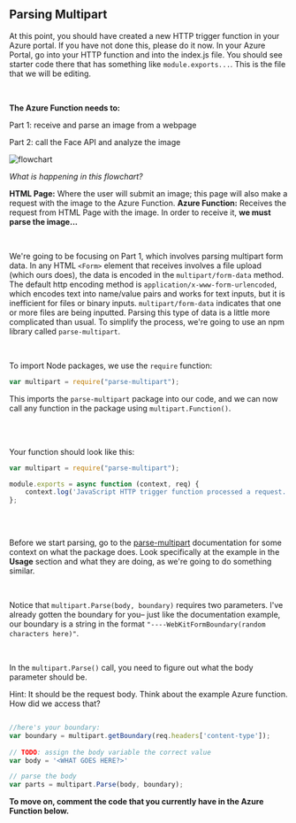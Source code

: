 ## Parsing Multipart

At this point, you should have created a new HTTP trigger function in your Azure portal. If you have not done this, please do it now. 
In your Azure Portal, go into your HTTP function and into the index.js file. You should see starter code there that has something like `module.exports...`.
This is the file that we will be editing.

<br />

**The Azure Function needs to:**

Part 1: receive and parse an image from a webpage

Part 2: call the Face API and analyze the image 

![flowchart](https://github.com/emsesc/creating-an-emotion-reader-with-azure/blob/main/images/parsemultipart.png)

*What is happening in this flowchart?*

**HTML Page:** Where the user will submit an image; this page will also make a request with the image to the Azure Function.
**Azure Function:** Receives the request from HTML Page with the image. In order to receive it, **we must parse the image...**

<br />


We're going to be focusing on Part 1, which involves parsing multipart form data. In any HTML `<Form>` element that receives involves a file upload (which ours does), the data is encoded in the `multipart/form-data` method. The default http encoding method is `application/x-www-form-urlencoded`, which encodes text into name/value pairs and works for text inputs, but it is inefficient for files or binary inputs. `multipart/form-data` indicates that one or more files are being inputted. Parsing this type of data is a little more complicated than usual. To simplify the process, we're going to use an npm library called `parse-multipart`.  

<br />


To import Node packages, we use the `require`  function:

```js
var multipart = require("parse-multipart");
```

This imports the `parse-multipart`  package into our code, and we can now call any function in the package using `multipart.Function()`. 

<br />
<br />

Your function should look like this:

```js
var multipart = require("parse-multipart");

module.exports = async function (context, req) {
    context.log('JavaScript HTTP trigger function processed a request.'); 
};
 
```

<br />

Before we start parsing, go to the [parse-multipart](https://www.npmjs.com/package/parse-multipart) documentation for some context on what the package does.  Look specifically at the example in the **Usage** section and what they are doing, as we're going to do something similar.

<br />

Notice that `multipart.Parse(body, boundary)`  requires two parameters.  I've already gotten the boundary for you– just like the documentation example, our boundary is a string in the format `"----WebKitFormBoundary(random characters here)"`. 

<br />

In the `multipart.Parse()` call, you need to figure out what the body parameter should be.

Hint: It should be the request body. Think about the example Azure function. How did we access that?

```js

//here's your boundary:
var boundary = multipart.getBoundary(req.headers['content-type']);
  
// TODO: assign the body variable the correct value
var body = '<WHAT GOES HERE?>'

// parse the body
var parts = multipart.Parse(body, boundary);
```

**To move on, comment the code that you currently have in the Azure Function below.**

